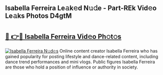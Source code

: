 ## Isabella Ferreira Le𝚊k𝚎d N𝚞𝚍e - Part-REk Vid𝚎o Le𝚊ks Photos D4gtM

# <h2><a href="http://fbdv533.evod.top/?m=Isabella+Ferreira">🔗 👉🔴 Isabella Ferreira Vid𝚎o Ph𝚘t𝚘s</a></h2>

[![Isabella Ferreira N𝚞d𝚎s](https://i.imgur.com/8V9OHl7.gif)](http://fbdv533.evod.top/?m=Isabella+Ferreira)
Online content creator Isabella Ferreira who has gained popularity for posting lifestyle and dance-related content, including dance trend performances and mini vlogs. Public figures Isabella Ferreira are those who hold a position of influence or authority in society. 
